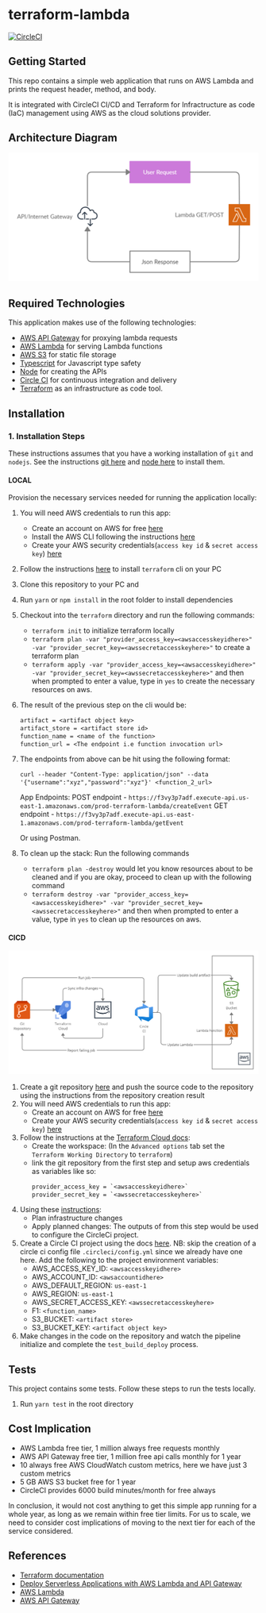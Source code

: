 # terraform-lambda

[![CircleCI](https://circleci.com/gh/GerrardE/terraform-lambda/tree/main.svg?style=svg)](https://circleci.com/gh/GerrardE/terraform-lambda/tree/main)

## Getting Started

This repo contains a simple web application that runs on AWS Lambda and prints the request header, method, and body. 

It is integrated with CircleCI CI/CD and Terraform for Infractructure as code (IaC) management using AWS as the cloud solutions provider.

## Architecture Diagram

![Architecture diagram](./docs/terraform-lambda-architecture.png)

## Required Technologies

This application makes use of the following technologies:

- [AWS API Gateway](https://console.aws.amazon.com/apigateway) for proxying lambda requests
- [AWS Lambda](https://console.aws.amazon.com/lambda) for serving Lambda functions
- [AWS S3](https://s3.console.aws.amazon.com/s3) for static file storage
- [Typescript](https://www.typescriptlang.org/) for Javascript type safety
- [Node](https://nodejs.org/) for creating the APIs
- [Circle CI](https://circleci.com/) for continuous integration and delivery
- [Terraform](https://www.terraform.io/) as an infrastructure as code tool.

## Installation

### 1. Installation Steps

These instructions assumes that you have a working installation of `git` and `nodejs`. See the instructions [git here](https://git-scm.com/book/en/v2/Getting-Started-Installing-Git) and [node here](https://nodejs.org/en/download/) to install them.

#### LOCAL

Provision the necessary services needed for running the application locally:

1. You will need AWS credentials to run this app:
      - Create an account on AWS for free [here](https://aws.amazon.com/free/)
      - Install the AWS CLI following the instructions [here](https://docs.aws.amazon.com/cli/latest/userguide/install-cliv2.html)
      - Create your AWS security credentials(`access key id` & `secret access key`) [here](https://console.aws.amazon.com/iam/home?#/security_credentials)
1. Follow the instructions [here](https://learn.hashicorp.com/tutorials/terraform/install-cli) to install `terraform` cli on your PC
1. Clone this repository to your PC and 
1. Run `yarn` or `npm install` in the root folder to install dependencies
1. Checkout into the `terraform` directory and run the following commands:
      - `terraform init` to initialize terraform locally
      - `terraform plan -var "provider_access_key=<awsaccesskeyidhere>" -var "provider_secret_key=<awssecretaccesskeyhere>"` to create a terraform plan
      - `terraform apply -var "provider_access_key=<awsaccesskeyidhere>" -var "provider_secret_key=<awssecretaccesskeyhere>"` and then when prompted to enter 
       a value, type in `yes` to create the necessary resources on aws.
1. The result of the previous step on the cli would be:

   ```
   artifact = <artifact object key>
   artifact_store = <artifact store id>
   function_name = <name of the function>
   function_url = <The endpoint i.e function invocation url>
   ```
1. The endpoints from above can be hit using the following format:

   ```
   curl --header "Content-Type: application/json" --data '{"username":"xyz","password":"xyz"}' <function_2_url>
   ```

   App Endpoints:
   POST endpoint - `https://f3vy3p7adf.execute-api.us-east-1.amazonaws.com/prod-terraform-lambda/createEvent`
   GET endpoint - `https://f3vy3p7adf.execute-api.us-east-1.amazonaws.com/prod-terraform-lambda/getEvent`

   Or using Postman.
1. To clean up the stack:
      Run the following commands 
      - `terraform plan -destroy` would let you know resources about to be cleaned and if you are okay, proceed to clean up with the following command
      - `terraform destroy -var "provider_access_key=<awsaccesskeyidhere>" -var "provider_secret_key=<awssecretaccesskeyhere>"` and then when prompted to enter 
       a value, type in `yes` to clean up the resources on aws.

#### CICD

![Cicd](./docs/terraform-lambda-cicd.png)

1. Create a git repository [here](https://github.com/new) and push the source code to the repository using the instructions from the repository creation result
1. You will need AWS credentials to run this app:
      - Create an account on AWS for free [here](https://aws.amazon.com/free/)
      - Create your AWS security credentials(`access key id` & `secret access key`) [here](https://console.aws.amazon.com/iam/home?#/security_credentials)
1. Follow the instructions at the [Terraform Cloud docs](https://learn.hashicorp.com/collections/terraform/cloud-get-started?utm_source=terraform_io): 
      - Create the workspace: (In the `Advanced options` tab set the `Terraform Working Directory` to `terraform`)
      - link the git repository from the first step and setup aws credentials as variables like so:
         ```
         provider_access_key = `<awsaccesskeyidhere>`
         provider_secret_key = `<awssecretaccesskeyhere>`
         ```
1. Using these [instructions](https://learn.hashicorp.com/tutorials/terraform/cloud-workspace-configure?in=terraform/cloud-get-started):
      - Plan infrastructure changes
      - Apply planned changes: The outputs of from this step would be used to configure the CircleCi project.
1. Create a Circle CI project using the docs [here](https://circleci.com/docs/2.0/getting-started/).
   NB: skip the creation of a circle ci config file `.circleci/config.yml` since we already have one here.
   Add the following to the project environment variables: 
      - AWS_ACCESS_KEY_ID: `<awsaccesskeyidhere>`
      - AWS_ACCOUNT_ID: `<awsaccountidhere>`
      - AWS_DEFAULT_REGION: `us-east-1`
      - AWS_REGION: `us-east-1`
      - AWS_SECRET_ACCESS_KEY: `<awssecretaccesskeyhere>`
      - F1: `<function_name>`
      - S3_BUCKET: `<artifact store>`
      - S3_BUCKET_KEY: `<artifact object key>`
1. Make changes in the code on the repository and watch the pipeline initialize and complete the `test_build_deploy` process.

## Tests

This project contains some tests. Follow these steps to run the tests locally.

1. Run `yarn test` in the root directory

## Cost Implication

- AWS Lambda free tier, 1 million always free requests monthly
- AWS API Gateway free tier, 1 million free api calls monthly for 1 year
- 10 always free AWS CloudWatch custom metrics, here we have just 3 custom metrics
- 5 GB AWS S3 bucket free for 1 year
- CircleCI provides 6000 build minutes/month for free always

In conclusion, it would not cost anything to get this simple app running for a whole year, as long as we remain within free tier limits.
For us to scale, we need to consider cost implications of moving to the next tier for each of the service considered.

## References

- [Terraform documentation](https://www.terraform.io/docs)
- [Deploy Serverless Applications with AWS Lambda and API Gateway](https://learn.hashicorp.com/tutorials/terraform/lambda-api-gateway)
- [AWS Lambda](https://docs.aws.amazon.com/lambda/?id=docs_gateway)
- [AWS API Gateway](https://docs.aws.amazon.com/apigateway/?id=docs_gateway)
